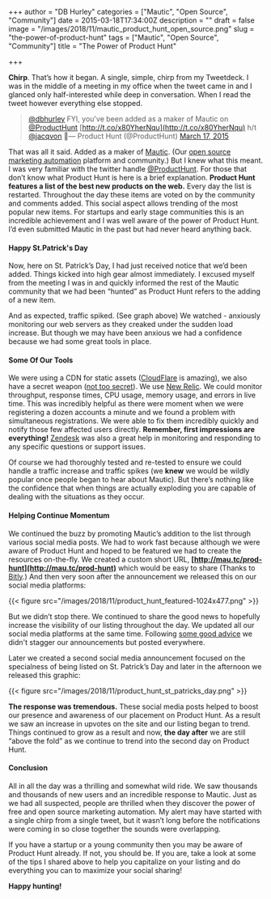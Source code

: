 +++
author = "DB Hurley"
categories = ["Mautic", "Open Source", "Community"]
date = 2015-03-18T17:34:00Z
description = ""
draft = false
image = "/images/2018/11/mautic_product_hunt_open_source.png"
slug = "the-power-of-product-hunt"
tags = ["Mautic", "Open Source", "Community"]
title = "The Power of Product Hunt"

+++


**Chirp**. That’s how it began. A single, simple, chirp from my Tweetdeck. I was in the middle of a meeting in my office when the tweet came in and I glanced only half-interested while deep in conversation. When I read the tweet however everything else stopped.

> [@dbhurley](https://twitter.com/dbhurley) FYI, you've been added as a maker of Mautic on [@ProductHunt](https://twitter.com/ProductHunt)  [http://t.co/x80YherNqu](http://t.co/x80YherNqu) h/t [@jacqvon](https://twitter.com/jacqvon) 🙌— Product Hunt (@ProductHunt) [March 17, 2015](https://twitter.com/ProductHunt/status/577847843538481152)

That was all it said. Added as a maker of [Mautic](https://www.mautic.org). (Our [open source marketing automation](https://www.mautic.org) platform and community.) But I knew what this meant. I was very familiar with the twitter handle [@ProductHunt](https://twitter.com/ProductHunt). For those that don’t know what Product Hunt is here is a brief explanation. **Product Hunt features a list of the best new products on the web.** Every day the list is restarted. Throughout the day these items are voted on by the community and comments added. This social aspect allows trending of the most popular new items. For startups and early stage communities this is an incredible achievement and I was well aware of the power of Product Hunt. I’d even submitted Mautic in the past but had never heard anything back.

#### Happy St.Patrick's Day

Now, here on St. Patrick’s Day, I had just received notice that we’d been added. Things kicked into high gear almost immediately. I excused myself from the meeting I was in and quickly informed the rest of the Mautic community that we had been “hunted” as Product Hunt refers to the adding of a new item.

And as expected, traffic spiked. (See graph above) We watched - anxiously monitoring our web servers as they creaked under the sudden load increase. But though we may have been anxious we had a confidence because we had some great tools in place.

#### Some Of Our Tools

We were using a CDN for static assets ([CloudFlare](https://www.cloudflare.com) is amazing), we also have a secret weapon ([not too secret](https://twitter.com/dbhurley/status/553634913640251392)). We use [New Relic](https://newrelic.com). We could monitor throughput, response times, CPU usage, memory usage, and errors in live time. This was incredibly helpful as there were moment when we were registering a dozen accounts a minute and we found a problem with simultaneous registrations. We were able to fix them incredibly quickly and notify those few affected users directly. **Remember, first impressions are everything!** [Zendesk](http://zendesk.com) was also a great help in monitoring and responding to any specific questions or support issues.

Of course we had thoroughly tested and re-tested to ensure we could handle a traffic increase and traffic spikes (we **knew** we would be wildly popular once people began to hear about Mautic). But there’s nothing like the confidence that when things are actually exploding you are capable of dealing with the situations as they occur.

#### Helping Continue Momentum

We continued the buzz by promoting Mautic’s addition to the list through various social media posts. We had to work fast because although we were aware of Product Hunt and hoped to be featured we had to create the resources on-the-fly. We created a custom short URL, **[http://mau.tc/prod-hunt](http://mau.tc/prod-hunt)** which would be easy to share (Thanks to [Bitly](http://bitly.com).) And then very soon after the announcement we released this on our social media platforms:

{{< figure src="/images/2018/11/product_hunt_featured-1024x477.png" >}}

But we didn’t stop there. We continued to share the good news to hopefully increase the visibility of our listing throughout the day. We updated all our social media platforms at the same time. Following [some good advice](https://medium.com/everything-about-startups-and-entrepreneurship/how-i-got-6-2-million-pageviews-and-144-920-followers-d4d3fa440802) we didn't stagger our announcements but posted everywhere.

Later we created a second social media announcement focused on the specialness of being listed on St. Patrick’s Day and later in the afternoon we released this graphic:

{{< figure src="/images/2018/11/product_hunt_st_patricks_day.png" >}}

**The response was tremendous.** These social media posts helped to boost our presence and awareness of our placement on Product Hunt. As a result we saw an increase in upvotes on the site and our listing began to trend. Things continued to grow as a result and now, **the day after** we are still “above the fold” as we continue to trend into the second day on Product Hunt.

#### Conclusion

All in all the day was a thrilling and somewhat wild ride. We saw thousands and thousands of new users and an incredible response to Mautic. Just as we had all suspected, people are thrilled when they discover the power of free and open source marketing automation. My alert may have started with a single chirp from a single tweet, but it wasn’t long before the notifications were coming in so close together the sounds were overlapping.

If you have a startup or a young community then you may be aware of Product Hunt already. If not, you should be. If you are, take a look at some of the tips I shared above to help you capitalize on your listing and do everything you can to maximize your social sharing!

**Happy hunting!**

